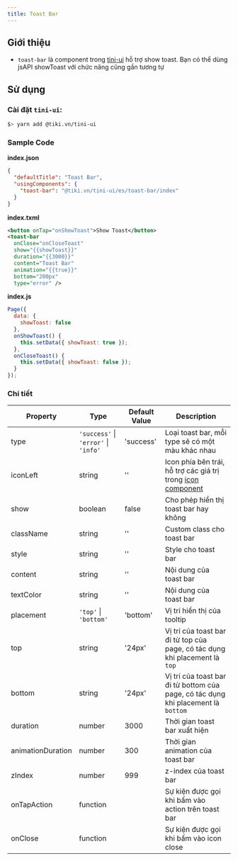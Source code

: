 ```yaml
---
title: Toast Bar
---
```


## Giới thiệu

- `toast-bar` là component trong [tini-ui](https://www.npmjs.com/package/@tiki.vn/tini-ui) hỗ trợ show toast. Bạn có thể dùng jsAPI showToast với chức năng cũng gần tương tự

<!-- ## Quét mã để trải nghiệm -->

<!-- import { QRCode } from '@site/src/components/QRCode'; -->

<!-- <QRCode page="pages/component/advance/form/tooltip/index" /> -->

## Sử dụng

### Cài đặt `tini-ui`:

```bash
$> yarn add @tiki.vn/tini-ui
```

### Sample Code

**index.json**

```json
{
  "defaultTitle": "Toast Bar",
  "usingComponents": {
    "toast-bar": "@tiki.vn/tini-ui/es/toast-bar/index"
  }
}
```

**index.txml**

```xml
<button onTap="onShowToast">Show Toast</button>
<toast-bar
  onClose="onCloseToast"
  show="{{showToast}}"
  duration="{{3000}}"
  content="Toast Bar"
  animation="{{true}}"
  bottom="200px"
  type="error" />
```

**index.js**

```js
Page({
  data: {
    showToast: false
  },
  onShowToast() {
    this.setData({ showToast: true });
  },
  onCloseToast() {
    this.setData({ showToast: false });
  }
});
```

### Chi tiết

| Property          | Type                                 | Default Value | Description                                                                                     |
| ----------------- | ------------------------------------ | ------------- | ----------------------------------------------------------------------------------------------- |
| type              | `'success'` \| `'error'` \| `'info'` | 'success'     | Loại toast bar, mỗi type sẽ có một màu khác nhau                                                |
| iconLeft          | string                               | ''            | Icon phía bên trái, hỗ trợ các giá trị trong [icon component](/docs/component/basic/basic/icon) |
| show              | boolean                              | false         | Cho phép hiển thị toast bar hay không                                                           |
| className         | string                               | ''            | Custom class cho toast bar                                                                      |
| style             | string                               | ''            | Style cho toast bar                                                                             |
| content           | string                               | ''            | Nội dung của toast bar                                                                          |
| textColor         | string                               | ''            | Nội dung của toast bar                                                                          |
| placement         | `'top'` \| `'bottom'`                | 'bottom'      | Vị trí hiển thị của tooltip                                                                     |
| top               | string                               | '24px'        | Vị trí của toast bar đi từ top của page, có tác dụng khi placement là `top`                     |
| bottom            | string                               | '24px'        | Vị trí của toast bar đi từ bottom của page, có tác dụng khi placement là `bottom`               |
| duration          | number                               | 3000          | Thời gian toast bar xuất hiện                                                                   |
| animationDuration | number                               | 300           | Thời gian animation của toast bar                                                               |
| zIndex            | number                               | 999           | z-index của toast bar                                                                           |
| onTapAction       | function                             |               | Sự kiện được gọi khi bấm vào action trên toast bar                                              |
| onClose           | function                             |               | Sự kiện được gọi khi bấm vào icon close                                                         |
